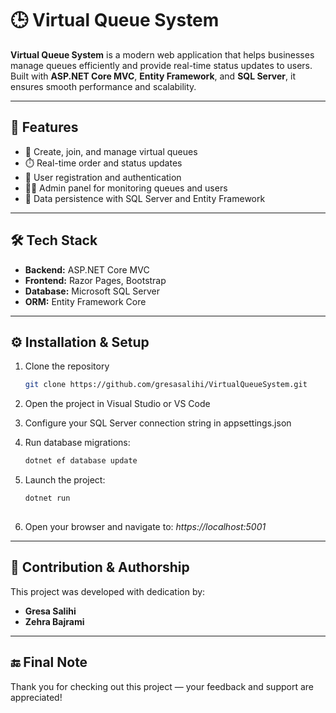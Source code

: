 # 🕒 Virtual Queue System  

**Virtual Queue System** is a modern web application that helps businesses manage queues efficiently and provide real-time status updates to users.  
Built with **ASP.NET Core MVC**, **Entity Framework**, and **SQL Server**, it ensures smooth performance and scalability.  

---

## 🚀 Features  
- 🧾 Create, join, and manage virtual queues  
- ⏱️ Real-time order and status updates  
- 👤 User registration and authentication  
- 🧑‍💻 Admin panel for monitoring queues and users  
- 💾 Data persistence with SQL Server and Entity Framework  

---

## 🛠️ Tech Stack  
- **Backend:** ASP.NET Core MVC  
- **Frontend:** Razor Pages, Bootstrap  
- **Database:** Microsoft SQL Server  
- **ORM:** Entity Framework Core  

---

## ⚙️ Installation & Setup  
1. Clone the repository  
   ```bash
   git clone https://github.com/gresasalihi/VirtualQueueSystem.git
   ```
   
2. Open the project in Visual Studio or VS Code

3. Configure your SQL Server connection string in appsettings.json

4. Run database migrations:
   ```bash
   dotnet ef database update
   ```

5. Launch the project:
   ```bash
   dotnet run
  
6. Open your browser and navigate to:
*https://localhost:5001*

---

## 🤝 Contribution & Authorship  

This project was developed with dedication by:  

- **Gresa Salihi**
- **Zehra Bajrami**  

---

## 🔚 Final Note  

Thank you for checking out this project — your feedback and support are appreciated!

